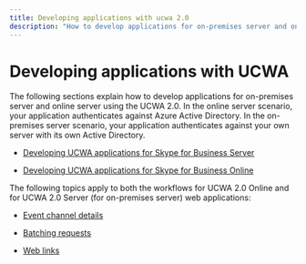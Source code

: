 ```yaml
---
title: Developing applications with ucwa 2.0
description: "How to develop applications for on-premises server and online server using the ucwa 2.0."
---
```

# Developing applications with UCWA


The following sections explain how to develop applications for on-premises server and online server using the UCWA 2.0. In the online server scenario, your application authenticates against Azure Active Directory. In the on-premises server scenario, your application authenticates against your own server with its own Active Directory.

- [Developing UCWA applications for Skype for Business Server](DevelopingUCWAApplicationsForSkypeForBusinessServer.md)
 
- [Developing UCWA applications for Skype for Business Online](DevelopingUCWAApplicationsForSfBOnline.md)
 
The following topics apply to both the workflows for UCWA 2.0 Online and for UCWA 2.0 Server (for on-premises server) web applications:

- [Event channel details](EventChannelDetails.md)
 
- [Batching requests](BatchingRequests.md)
 
- [Web links](WebLinks.md)
 
